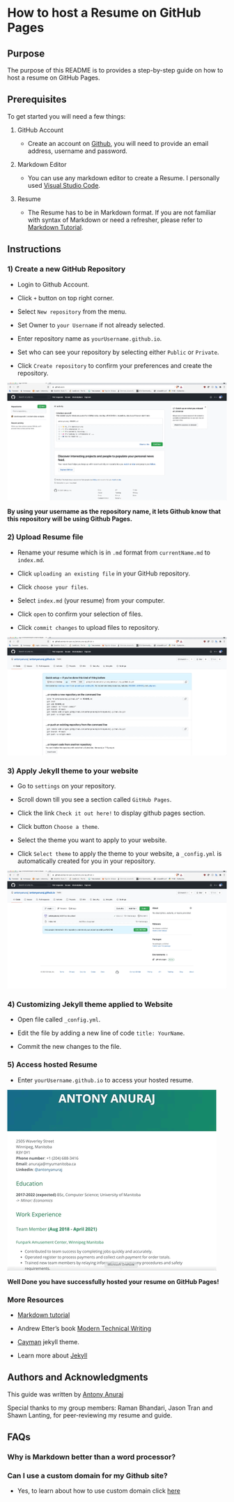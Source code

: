 # How to host a Resume on GitHub Pages  

## Purpose  

The purpose of this README is to provides a step-by-step guide on how to host a resume on GitHub Pages.  

## Prerequisites  

To get started you will need a few things:  

1) GitHub Account  
    - Create an account on [Github](https://github.com), you will need to provide an email address, username and password.  

2) Markdown Editor 

    - You can use any markdown editor to create a Resume. I personally used [Visual Studio Code](https://code.visualstudio.com/).  

3) Resume  

    - The Resume has to be in Markdown format. If you are not familiar with syntax of Markdown or need a refresher, please refer to [Markdown Tutorial](https://www.markdowntutorial.com/).  

## Instructions  

### 1) Create a new GitHub Repository  

   - Login to Github Account.  

   - Click `+` button on top right corner.  

   - Select `New repository` from the menu.  

   - Set Owner to `your Username` if not already selected.  

   - Enter repository name as `yourUsername.github.io`.  
   - Set who can see your repository by selecting either `Public` or `Private`.
   - Click `Create repository` to confirm your preferences and create the repository.  

![creating repository](gifs/createRepository.gif)  

__By using your username as the repository name, it lets Github know that this repository will be using Github Pages.__  

### 2) Upload Resume file  

   - Rename your resume which is in `.md` format from `currentName.md` to `index.md`.  

   - Click `uploading an existing file` in your GitHub repository.  

   - Click `choose your files`.  

   - Select `index.md` (your resume) from your computer.  

   - Click `open` to confirm your selection of files.  

   - Click `commit changes` to upload files to repository.  

![uploading file](gifs/fileUpload.gif)  

### 3) Apply Jekyll theme to your website  

   - Go to `settings` on your repository.  

   - Scroll down till you see a section called `GitHub Pages`.  

   - Click the link `Check it out here!` to display github pages section.  

   - Click button `Choose a theme`.

   - Select the theme you want to apply to your website.  

   - Click `Select theme` to apply the theme to your website, a `_config.yml` is automatically created for you in your repository.    

![apply theme](gifs/applyTheme.gif)  

### 4) Customizing Jekyll theme applied to Website  

- Open file called `_config.yml`.  

- Edit the file by adding a new line of code `title: YourName`.  

- Commit the new changes to the file.  

### 5) Access hosted Resume  

- Enter `yourUsername.github.io` to access your hosted resume.  

![Resume gif](gifs/resume.gif)  

**Well Done you have successfully hosted your resume on GitHub Pages!**  

### More Resources  

- [Markdown tutorial](https://www.markdowntutorial.com/)  

- Andrew Etter’s book [Modern Technical Writing](https://www.amazon.ca/Modern-Technical-Writing-Introduction-Documentation-ebook/dp/B01A2QL9SS)  

- [Cayman](https://github.com/pages-themes/cayman) jekyll theme.  

- Learn more about [Jekyll](https://jekyllrb.com/)  

## Authors and Acknowledgments  

This guide was written by [Antony Anuraj](https://github.com/antonyanuraj)  

Special thanks to my group members: Raman Bhandari, Jason Tran and Shawn Lanting, for peer-reviewing my resume and guide.

## FAQs  

### Why is Markdown better than a word processor?  


### Can I use a custom domain for my Github site?  

  - Yes, to learn about how to use custom domain click [here](https://docs.github.com/en/pages/configuring-a-custom-domain-for-your-github-pages-site/about-custom-domains-and-github-pages)  